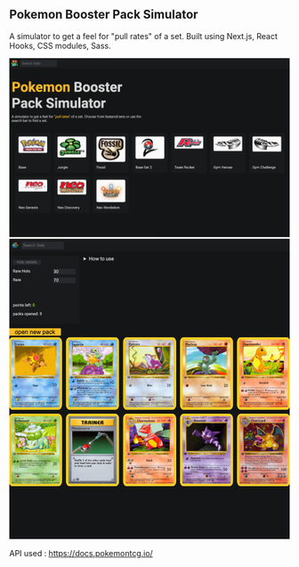 ## Pokemon Booster Pack Simulator
A simulator to get a feel for "pull rates" of a set. Built using Next.js, React Hooks, CSS modules, Sass.

![ezcv logo](https://raw.githubusercontent.com/ocTrung/pkmn-booster-sim/main/assets/screenshot-1.png)
![ezcv logo](https://raw.githubusercontent.com/ocTrung/pkmn-booster-sim/main/assets/screenshot-2.png)


API used : https://docs.pokemontcg.io/
